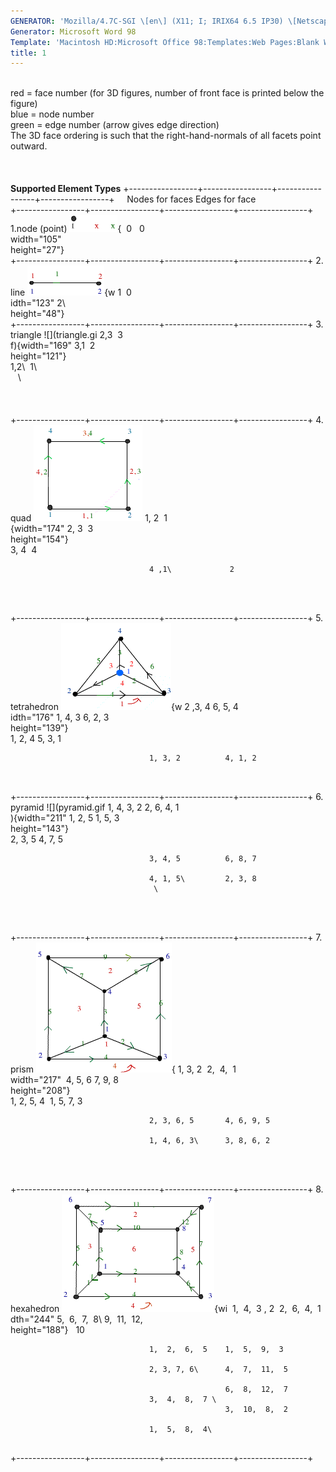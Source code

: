 ```yaml
---
GENERATOR: 'Mozilla/4.7C-SGI \[en\] (X11; I; IRIX64 6.5 IP30) \[Netscape\]'
Generator: Microsoft Word 98
Template: 'Macintosh HD:Microsoft Office 98:Templates:Web Pages:Blank Web Page'
title: 1
---
```


 \
red = face number (for 3D figures, number of front face is printed below
the figure)\
blue = node number\
green = edge number (arrow gives edge direction)\
The 3D face ordering is such that the right-hand-normals of all facets
point outward.\
 \
 \
\
**Supported Element Types**
+-----------------+-----------------+-----------------+-----------------+
                                   Nodes for faces  Edges for face  
+-----------------+-----------------+-----------------+-----------------+
 1.node (point)   ![](point.gif){   0                 0             
                  width="105"                                       
                  height="27"}                                      
+-----------------+-----------------+-----------------+-----------------+
 2\. line         ![](line.gif){w  1                 0              
                  idth="123"       2\                               
                  height="48"}                                      
+-----------------+-----------------+-----------------+-----------------+
 3\. triangle     ![](triangle.gi  2,3               3              
                  f){width="169"   3,1               2              
                  height="121"}                                     
                                   1,2\              1\             
                                                     \              
                                                                    
                                                                    
                                                                    
+-----------------+-----------------+-----------------+-----------------+
 4\. quad         ![](square.gif)  1, 2              1              
                  {width="174"     2, 3              3              
                  height="154"}                                     
                                   3, 4              4              

                                   4 ,1\             2              
                                                                    
                                                                    
                                                                    
+-----------------+-----------------+-----------------+-----------------+
 5\. tetrahedron  ![](tet1.gif){w  2 ,3, 4          6, 5, 4         
                  idth="176"       1, 4, 3          6, 2, 3         
                  height="139"}                                     
                                   1, 2, 4          5, 3, 1         

                                   1, 3, 2          4, 1, 2         

                                                                    
+-----------------+-----------------+-----------------+-----------------+
 6\. pyramid      ![](pyramid.gif  1, 4, 3, 2       2, 6, 4, 1      
                  ){width="211"    1, 2, 5          1, 5, 3         
                  height="143"}                                     
                                   2, 3, 5          4, 7, 5         

                                   3, 4, 5          6, 8, 7         

                                   4, 1, 5\         2, 3, 8         
                                    \                               
                                                                    

                                                                    
+-----------------+-----------------+-----------------+-----------------+
 7\. prism        ![](prism.gif){  1, 3, 2           2,  4,  1      
                  width="217"       4, 5, 6         7, 9, 8         
                  height="208"}                                     
                                   1, 2, 5, 4       1, 5, 7, 3      

                                   2, 3, 6, 5       4, 6, 9, 5      

                                   1, 4, 6, 3\      3, 8, 6, 2      
                                                                    

                                                                    
+-----------------+-----------------+-----------------+-----------------+
 8\. hexahedron   ![](hex.gif){wi   1,  4,  3 , 2    2,  6,  4,  1  
                  dth="244"        5,  6,  7,  8\   9,  11,  12,    
                  height="188"}                     10              

                                   1,  2,  6,  5    1,  5,  9,  3   

                                   2, 3, 7, 6\      4,  7,  11,  5  
                                                                    
                                                    6,  8,  12,  7  
                                   3,  4,  8,  7 \                  
                                                    3,  10,  8,  2  

                                   1,  5,  8,  4\                   
                                                                    
+-----------------+-----------------+-----------------+-----------------+
